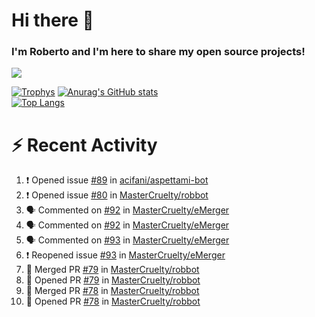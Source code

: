 # Hi there 👋
### I'm Roberto and I'm here to share my open source projects!

<img src="https://komarev.com/ghpvc/?username=mastercruelty&label=Profile views&color=0e75b6"><br>

[![Trophys](https://github-profile-trophy.vercel.app/?username=mastercruelty)](https://github.com/ryo-ma/github-profile-trophy)
[![Anurag's GitHub stats](https://github-readme-stats.vercel.app/api?username=mastercruelty&show_icons=true&theme=tokyonight)](https://github.com/anuraghazra/github-readme-stats)<br>
[![Top Langs](https://github-readme-stats.vercel.app/api/top-langs/?username=mastercruelty&exclude_repo=Alarm-project&langs_count=6&layout=compact&theme=tokyonight)](https://github.com/anuraghazra/github-readme-stats)

# :zap: Recent Activity
<!--START_SECTION:activity-->
1. ❗️ Opened issue [#89](https://github.com/acifani/aspettami-bot/issues/89) in [acifani/aspettami-bot](https://github.com/acifani/aspettami-bot)
2. ❗️ Opened issue [#80](https://github.com/MasterCruelty/robbot/issues/80) in [MasterCruelty/robbot](https://github.com/MasterCruelty/robbot)
3. 🗣 Commented on [#92](https://github.com/MasterCruelty/eMerger/issues/92) in [MasterCruelty/eMerger](https://github.com/MasterCruelty/eMerger)
4. 🗣 Commented on [#92](https://github.com/MasterCruelty/eMerger/issues/92) in [MasterCruelty/eMerger](https://github.com/MasterCruelty/eMerger)
5. 🗣 Commented on [#93](https://github.com/MasterCruelty/eMerger/issues/93) in [MasterCruelty/eMerger](https://github.com/MasterCruelty/eMerger)
6. ❗️ Reopened issue [#93](https://github.com/MasterCruelty/eMerger/issues/93) in [MasterCruelty/eMerger](https://github.com/MasterCruelty/eMerger)
7. 🎉 Merged PR [#79](https://github.com/MasterCruelty/robbot/pull/79) in [MasterCruelty/robbot](https://github.com/MasterCruelty/robbot)
8. 💪 Opened PR [#79](https://github.com/MasterCruelty/robbot/pull/79) in [MasterCruelty/robbot](https://github.com/MasterCruelty/robbot)
9. 🎉 Merged PR [#78](https://github.com/MasterCruelty/robbot/pull/78) in [MasterCruelty/robbot](https://github.com/MasterCruelty/robbot)
10. 💪 Opened PR [#78](https://github.com/MasterCruelty/robbot/pull/78) in [MasterCruelty/robbot](https://github.com/MasterCruelty/robbot)
<!--END_SECTION:activity-->

